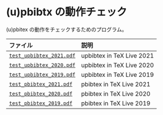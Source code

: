 <!--
Filename:       README.md
Author:         Shiro Takeda
e-mail          <shiro.takeda@gmail.com>
First-written:  <2006/12/04>
Time-stamp:     <2021-05-09 22:14:52 st>
-->

(u)pbibtx の動作チェック
==============================

(u)pbitex の動作をチェックするためのプログラム。

| ファイル                                           | 説明                      |
|:---------------------------------------------------|:--------------------------|
| [`test_upbibtex_2021.pdf`](test_upbibtex_2021.pdf) | upbibtex in TeX Live 2021 |
| [`test_upbibtex_2020.pdf`](test_upbibtex_2020.pdf) | upbibtex in TeX Live 2020 |
| [`test_upbibtex_2019.pdf`](test_upbibtex_2019.pdf) | upbibtex in TeX Live 2019 |
| [`test_pbibtex_2021.pdf`](test_pbibtex_2021.pdf)   | pbibtex in TeX Live 2021  |
| [`test_pbibtex_2020.pdf`](test_pbibtex_2020.pdf)   | pbibtex in TeX Live 2020  |
| [`test_pbibtex_2019.pdf`](test_pbibtex_2019.pdf)   | pbibtex in TeX Live 2019  |


<!--
--------------------
Local Variables:
mode: markdown
fill-column: 80
coding: utf-8-dos
End:
-->

